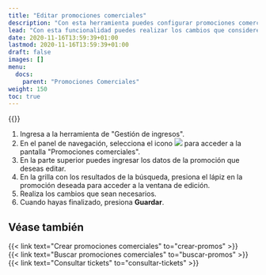 ```yaml
---
title: "Editar promociones comerciales"
description: "Con esta herramienta puedes configurar promociones comerciales que se aplicarán a los tickets."
lead: "Con esta funcionalidad puedes realizar los cambios que consideres necesarios tanto en la información general de una promoción, como en sus reglas o criterios relacionados."
date: 2020-11-16T13:59:39+01:00
lastmod: 2020-11-16T13:59:39+01:00
draft: false
images: []
menu:
  docs:
    parent: "Promociones Comerciales"
weight: 150
toc: true
---
```


{{<note text="Estas acciones pueden realizarse desde la pantalla de búsqueda de promociones o desde la pantalla de consulta de tickets pendientes de pago mediante el icono de lápiz. Ve a los artículos relacionados al final de este documento.">}}

1. Ingresa a la herramienta de "Gestión de ingresos".
1. En el panel de navegación, selecciona el icono ![](../Documents/Markdown%20Monster%20Weblog%20Posts/prom.png) para acceder a la pantalla "Promociones comerciales".
1. En la parte superior puedes ingresar los datos de la promoción que deseas editar.
1. En la grilla con los resultados de la búsqueda, presiona el lápiz en la promoción deseada para acceder a la ventana de edición. 
1. Realiza los cambios que sean necesarios. 
1. Cuando hayas finalizado, presiona **Guardar**.

## Véase también

{{< link text="Crear promociones comerciales" to="crear-promos" >}}
<br/>
{{< link text="Buscar promociones comerciales" to="buscar-promos" >}}
<br/>
{{< link text="Consultar tickets" to="consultar-tickets" >}}
